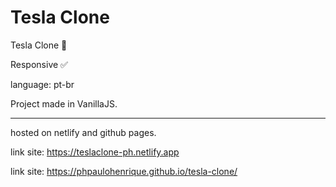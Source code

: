 # Tesla Clone

Tesla Clone 🚗

Responsive ✅

language: pt-br

Project made in VanillaJS.

<hr>

hosted on netlify and github pages.</br>



link site: https://teslaclone-ph.netlify.app

link site: https://phpaulohenrique.github.io/tesla-clone/
